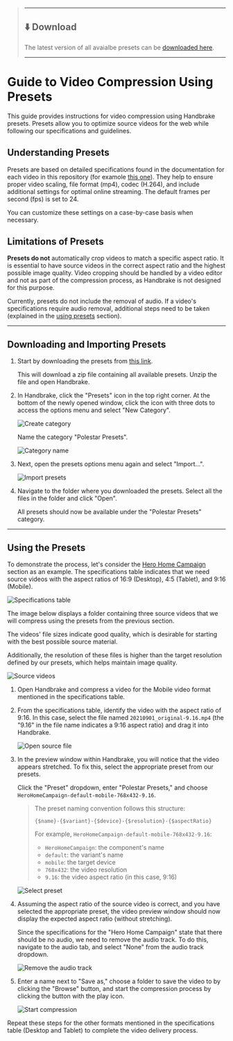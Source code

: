 > ---
> 
> ## ⬇️ Download
> 
> The latest version of all avaialbe presets can be [downloaded here](../../../presets/presets-1.0.0.zip).
> 
> ---

# Guide to Video Compression Using Presets

This guide provides instructions for video compression using Handbrake presets. Presets allow you to optimize source videos for the web while following our specifications and guidelines.

## Understanding Presets

Presets are based on detailed specifications found in the documentation for each video in this repository (for examole [this one](../../domains/dotcom/sections/HeroHomeCampaign/)). They help to ensure proper video scaling, file format (mp4), codec (H.264), and include additional settings for optimal online streaming. The default frames per second (fps) is set to 24.

You can customize these settings on a case-by-case basis when necessary.

## Limitations of Presets

**Presets do not** automatically crop videos to match a specific aspect ratio. It is essential to have source videos in the correct aspect ratio and the highest possible image quality. Video cropping should be handled by a video editor and not as part of the compression process, as Handbrake is not designed for this purpose.

Currently, presets do not include the removal of audio. If a video's specifications require audio removal, additional steps need to be taken (explained in the [using presets](#using-the-presets) section).

---

## Downloading and Importing Presets

1. Start by downloading the presets from [this link](../../../presets/presets-1.0.0.zip).

   This will download a zip file containing all available presets. Unzip the file and open Handbrake.

2. In Handbrake, click the "Presets" icon in the top right corner. At the bottom of the newly opened window, click the icon with three dots to access the options menu and select "New Category".

   ![Create category](./create-category.png)

   Name the category "Polestar Presets".

   ![Category name](./category-name.png)

3. Next, open the presets options menu again and select "Import...".

   ![Import presets](./import.png)

4. Navigate to the folder where you downloaded the presets. Select all the files in the folder and click "Open".

   All presets should now be available under the "Polestar Presets" category.

---

## Using the Presets

To demonstrate the process, let's consider the [Hero Home Campaign](../../domains/dotcom/sections/HeroHomeCampaign/) section as an example. The specifications table indicates that we need source videos with the aspect ratios of 16:9 (Desktop), 4:5 (Tablet), and 9:16 (Mobile).

![Specifications table](./specifications-table.png)

The image below displays a folder containing three source videos that we will compress using the presets from the previous section.

The videos' file sizes indicate good quality, which is desirable for starting with the best possible source material.

Additionally, the resolution of these files is higher than the target resolution defined by our presets, which helps maintain image quality.

![Source videos](./source-videos.png)

1. Open Handbrake and compress a video for the Mobile video format mentioned in the specifications table.

2. From the specifications table, identify the video with the aspect ratio of 9:16. In this case, select the file named `20210901_original-9.16.mp4` (the "9.16" in the file name indicates a 9:16 aspect ratio) and drag it into Handbrake.

   ![Open source file](./open-source-video.png)

3. In the preview window within Handbrake, you will notice that the video appears stretched. To fix this, select the appropriate preset from our presets.

   Click the "Preset" dropdown, enter "Polestar Presets," and choose `HeroHomeCampaign-default-mobile-768x432-9.16`.

   > The preset naming convention follows this structure:
   >
   > `{$name}-{$variant}-{$device}-{$resolution}-{$aspectRatio}`
   >
   > For example, `HeroHomeCampaign-default-mobile-768x432-9.16`:
   >
   > - `HeroHomeCampaign`: the component's name
   > - `default`: the variant's name
   > - `mobile`: the target device
   > - `768x432`: the video resolution
   > - `9.16`: the video aspect ratio (in this case, 9:16)

   ![Select preset](./select-preset.png)

4. Assuming the aspect ratio of the source video is correct, and you have selected the appropriate preset, the video preview window should now display the expected aspect ratio (without stretching).

   Since the specifications for the "Hero Home Campaign" state that there should be no audio, we need to remove the audio track. To do this, navigate to the audio tab, and select "None" from the audio track dropdown.

   ![Remove the audio track](./remove-audio.png)

5. Enter a name next to "Save as," choose a folder to save the video to by clicking the "Browse" button, and start the compression process by clicking the button with the play icon.

   ![Start compression](./start-compression.png)

Repeat these steps for the other formats mentioned in the specifications table (Desktop and Tablet) to complete the video delivery process.
